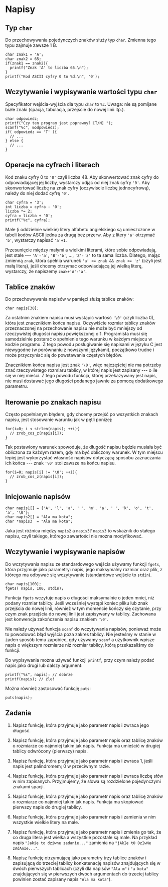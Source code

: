 Napisy
=========================

Typ `char`
-------------------------

Do przechowywania pojedynczych znaków
służy typ `char`.
Zmienna tego typu zajmuje zawsze 1 B.

    char znak1 = 'A';
    char znak2 = 65;
    if(znak1 == znak2){
      printf("Znak 'A' to liczba 65.\n");
    }
    printf("Kod ASCII cyfry 0 to %d.\n", '0');

Wczytywanie i wypisywanie wartości typu `char`
-------------------------
Specyfikator wejścia-wyjścia dla typu `char` to `%c`.
Uwaga: nie są pomijane białe znaki (spacja,
tabulacja, przejście do nowej linii itp.).

    char odpowiedz;
    printf("Czy ten program jest poprawny? [T/N] ");
    scanf("%c", &odpowiedz);
    if( odpowiedz == 'T' ){
      // ...
    } else {
      // ...
    }

Operacje na cyfrach i literach
-------------------------
Kod znaku cyfry 0 to `'0'` czyli liczba 48.
Aby skonwertować znak cyfry
do odpowiadającej jej liczby,
wystarczy odjąć od niej znak cyfry `'0'`.
Aby skonwertować liczbę na znak cyfry
(oczywiście liczbę jednocyfrową),
należy do niej dodać cyfrę `'0'`.

    char cyfra = '3';
    int liczba = cyfra - '0';
    liczba *= 2;
    cyfra = liczba + '0';
    printf("%c", cyfra);

Małe (i oddzielnie wielkie) litery alfabetu angielskiego
są umieszczone w tabeli kodów ASCII jedna za drugą
bez przerw.
Aby z litery `'a'` otrzymać `'b'`, wystarczy napisać `'a'+1`.

Przesunięcie między małymi a wielkimi literami,
które sobie odpowiadają, jest stałe
--- `'A'-'a'`, `'B'-'b'`, ..., `'Z'-'z'` to ta sama liczba.
Dlatego, mając zmienną `znak`, która spełnia
warunek `'a' <= znak && znak <= 'z'` (czyli jest małą literą),
jeśli chcemy otrzymać odpowiadającą jej wielką literę,
wystarczy, że napiszemy `znak+'A'-'a'`.

Tablice znaków
-------------------------

Do przechowywania napisów w pamięci
służą tablice znaków:

    char napis[30];

Za ostatnim znakiem napisu musi
wystąpić wartość `'\0'` (czyli liczba 0),
która jest znacznikiem końca napisu.
Oczywiście rozmiar tablicy znaków
przeznaczonej na przechowanie napisu
nie może być mniejszy od rzeczywistej długości
napisu powiększonej o 1.
Programista musi się samodzielnie
postarać o spełnienie tego warunku w każdym
miejscu w kodzie programu.
Z tego powodu posługiwanie się napisami w języku C
jest niewygodne (w porównaniu z nowszymi językami),
początkowo trudne i może przyczyniać się
do powstawania częstych błędów.

Znacznikiem końca napisu jest znak `'\0'`,
więc najczęściej nie ma potrzeby znać rzeczywistego
rozmiaru tablicy, w której napis jest zapisany
--- o ile się w niej mieści.
Z tego powodu funkcja, której przekazywany
jest napis, nie musi dostawać jego długości
podanego jawnie za pomocą dodatkowego parametru.

## Iterowanie po znakach napisu
Często popełnianym błędem,
gdy chcemy przejść po wszystkich
znakach napisu, jest stosowanie
warunku jak w pętli poniżej:

    for(i=0; i < strlen(napis); ++i){
      // zrob_cos_z(napis[i]);
    }

Tak postawiony warunek spowoduje,
że długość napisu będzie musiała
być obliczona za każdym razem,
gdy ma być obliczony warunek.
W tym miejscu lepiej jest wykorzystać
własność napisów dotyczącą
sposobu zaznaczania ich końca
--- znak `'\0'` stoi zawsze na końcu napisu.

    for(i=0; napis[i] != '\0'; ++i){
      // zrob_cos_z(napis[i]);
    }

Inicjowanie napisów
-------------------------

    char napis1[] = {'A', 'l', 'a', ' ', 'm', 'a', ' ', 'k', 'o', 't', 'a', '\0'};
    char napis2[] = "Ala ma kota";
    char *napis3  = "Ala ma kota";

Jaka jest różnica między `napis2` a `napis3`?
`napis3` to wskaźnik do stałego napisu,
czyli takiego, którego zawartości nie można modyfikować.

Wczytywanie i wypisywanie napisów
-------------------------

Do wczytywania napisu ze standardowego wejścia
używamy funkcji `fgets`, która przyjmuje jako parametry:
napis, jego maksymalny rozmiar oraz plik, z którego
ma odbywać się wczytywanie (standardowe wejście to `stdin`).

    char napis[100];
    fgets( napis, 100, stdin);

Funkcja `fgets` wczytuje napis o długości
maksymalnie o jeden mniej, niż podany rozmiar tablicy.
Jeśli wcześniej wystąpi koniec pliku
lub znak przejścia do nowej linii,
również w tym momencie kończy się czytanie,
przy czym znak przejścia do nowej linii
jest zapisywany w tablicy.
Zachowana jest konwencja zakończenia napisu znakiem `'\0'`.

Nie należy używać funkcja `scanf` do wczytywania napisów,
ponieważ może to powodować błąd wyjścia poza zakres tablicy.
Nie jesteśmy w stanie w żaden sposób temu zapobiec,
gdy używamy `scanf` a użytkownik wpisze napis o większym
rozmiarze niż rozmiar tablicy, którą przekazaliśmy
do funkcji.

Do wypisywania można używać funkcji `printf`,
przy czym należy podać napis jako drugi lub dalszy argument:

    printf("%s", napis); // dobrze
    printf(napis); // źle!

Można również zastosować funkcję `puts`:

    puts(napis);

Zadania
-------------------------

1. Napisz funkcję, która przyjmuje jako parametr
   napis i zwraca jego długość.

2. Napisz funkcję, która przyjmuje jako parametr
   napis oraz tablicę znaków o rozmiarze co najmniej
   takim jak napis.
   Funkcja ma umieścić w drugiej tablicy odwrócony
   (pierwszy) napis.

3. Napisz funkcję, która przyjmuje jako parametr
   napis i zwraca 1, jeśli napis jest palindromem;
   0 w przeciwnym razie.

4. Napisz funkcję, która przyjmuje jako parametr
   napis i zwraca liczbę słów w nim zapisanych.
   Przyjmujemy, że słowa są rozdzielone pojedynczymi
   znakami spacji.

5. Napisz funkcję, która przyjmuje jako parametr
   napis oraz tablicę znaków o rozmiarze co najmniej
   takim jak napis.
   Funkcja ma skopiować pierwszy napis do drugiej tablicy.

6. Napisz funkcję, która przyjmuje jako parametr
   napis i zamienia w nim wszystkie wielkie litery
   na małe.

7. Napisz funkcję, która przyjmuje jako parametr
   napis i zmienia go tak, że co druga litera
   jest wielka a wszystkie pozostałe są małe.
   Na przykład napis `"Jakie to dziwne zadanie..."`
   zamienia na `"jAkIe tO DzIwNe zAdAnIe..."`.

8. Napisz funkcję otrzymującą jako parametry
   trzy tablice znaków i zapisującą do trzeciej
   tablicy konkatenację napisów znajdujących się
   w dwóch pierwszych tablicach
   (czyli dla napisów `"Ala m"` i `"a kota"`
   znajdujących się w pierwszych dwóch argumentach
   do trzeciej tablicy powinien zostać zapisany
   napis `"Ala ma kota"`).
